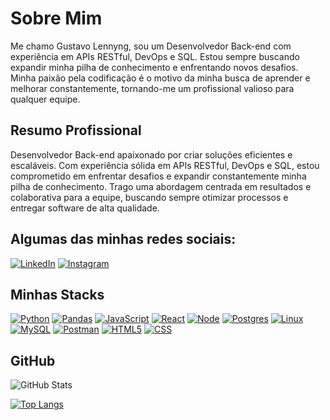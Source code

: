# Sobre Mim
Me chamo Gustavo Lennyng, sou um Desenvolvedor Back-end com experiência em APIs RESTful, DevOps e SQL. Estou sempre buscando expandir minha pilha de conhecimento e enfrentando novos desafios. Minha paixão pela codificação é o motivo da minha busca de aprender e melhorar constantemente, tornando-me um profissional valioso para qualquer equipe.

## Resumo Profissional
Desenvolvedor Back-end apaixonado por criar soluções eficientes e escaláveis. Com experiência sólida em APIs RESTful, DevOps e SQL, estou comprometido em enfrentar desafios e expandir constantemente minha pilha de conhecimento. Trago uma abordagem centrada em resultados e colaborativa para a equipe, buscando sempre otimizar processos e entregar software de alta qualidade.

## Algumas das minhas redes sociais:
[![LinkedIn](https://img.shields.io/badge/LinkedIn-000?style=for-the-badge&logo=linkedin&logoColor=0E76A8)](https://www.linkedin.com/in/gustavolennyng/) 
[![Instagram](https://img.shields.io/badge/Instagram-000?style=for-the-badge&logo=instagram)](https://www.instagram.com/gustavo_lennyng/)

## Minhas Stacks
[![Python](https://img.shields.io/badge/Python-0d0a00?style=for-the-badge&logo=openjdk&logoColor=white)](link_para_documentacao_python)
[![Pandas](https://img.shields.io/badge/Pandas-0d0a00?style=for-the-badge&logo=openjdk&logoColor=white)](link_para_documentacao_pandas)
[![JavaScript](https://img.shields.io/badge/JavaScript-0d0a00?style=for-the-badge&logo=openjdk&logoColor=white)](link_para_documentacao_javascript)
[![React](https://img.shields.io/badge/React-0d0a00?style=for-the-badge&logo=openjdk&logoColor=white)](link_para_documentacao_react)
[![Node](https://img.shields.io/badge/Node-0d0a00?style=for-the-badge&logo=openjdk&logoColor=white)](link_para_documentacao_node)
[![Postgres](https://img.shields.io/badge/postgres-0d0a00.svg?style=for-the-badge&logo=postgresql&logoColor=white)](link_para_documentacao_postgres)
[![Linux](https://img.shields.io/badge/Linux-0d0a00?style=for-the-badge&logo=linux&logoColor=white)](link_para_documentacao_linux)
[![MySQL](https://img.shields.io/badge/mysql-0d0a00.svg?style=for-the-badge&logo=mysql&logoColor=white)](link_para_documentacao_mysql)
[![Postman](https://img.shields.io/badge/Postman-0d0a00?style=for-the-badge&logo=postman&logoColor=white)](link_para_documentacao_postman)
[![HTML5](https://img.shields.io/badge/HTML5-0d0a00?style=for-the-badge&logo=html5&logoColor=white)](https://developer.mozilla.org/en-US/docs/Web/Guide/HTML/HTML5)
[![CSS](https://img.shields.io/badge/CSS-0d0a00?style=for-the-badge&logo=css3&logoColor=white)](https://developer.mozilla.org/en-US/docs/Web/CSS)

## GitHub
![GitHub Stats](https://github-readme-stats.vercel.app/api?username=GustavoLennyng&theme=transparent&bg_color=000&border_color=30A3DC&show_icons=true&icon_color=30A3DC&title_color=f0f8ff&text_color=FFF)

[![Top Langs](https://github-readme-stats.vercel.app/api/top-langs/?username=GustavoLennyng&layout=compact&theme=transparent&bg_color=000&border_color=30A3DC&title_color=f0f8ff&text_color=FFF)](link_para_github)

